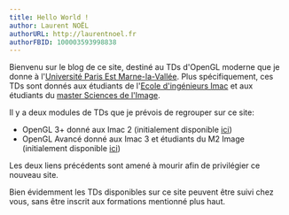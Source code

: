```yaml
---
title: Hello World !
author: Laurent NOËL
authorURL: http://laurentnoel.fr
authorFBID: 100003593998838
---
```


Bienvenu sur le blog de ce site, destiné au TDs d'OpenGL moderne que je donne à l'[Université Paris Est Marne-la-Vallée](http://www.u-pem.fr/). Plus spécifiquement, ces TDs sont donnés aux étudiants de l'[Ecole d'ingénieurs Imac](https://www.ingenieur-imac.fr/) et aux étudiants du [master Sciences de l'Image](http://www.u-pem.fr/formations/loffre-de-formations/masters/domaine-sciences-technologies-sante/mention-informatique/master-sciences-de-limage/).

Il y a deux modules de TDs que je prévois de regrouper sur ce site:
- OpenGL 3+ donné aux Imac 2 (initialement disponible [ici](http://igm.univ-mlv.fr/~lnoel/index.php?section=teaching&teaching=opengl))
- OpenGL Avancé donné aux Imac 3 et étudiants du M2 Image (initialement disponible [ici](https://celeborn2bealive.github.io/opengl-avance/))

Les deux liens précédents sont amené à mourir afin de privilégier ce nouveau site.

Bien évidemment les TDs disponibles sur ce site peuvent être suivi chez vous, sans être inscrit aux formations mentionné plus haut.
